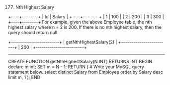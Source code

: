 177. Nth Highest Salary

+----+--------+
| Id | Salary |
+----+--------+
| 1  | 100    |
| 2  | 200    |
| 3  | 300    |
+----+--------+
For example, given the above Employee table, the nth highest salary where n = 2 is 200. If there is no nth highest salary, then the query should return null.

+------------------------+
| getNthHighestSalary(2) |
+------------------------+
| 200                    |
+------------------------+

------------------------------------------------------------------------------------------------

CREATE FUNCTION getNthHighestSalary(N INT) RETURNS INT
BEGIN
    declare m int;
    SET m = N - 1;
  RETURN (
      # Write your MySQL query statement below.
      select distinct Salary from Employee order by Salary desc limit m, 1
  );
END